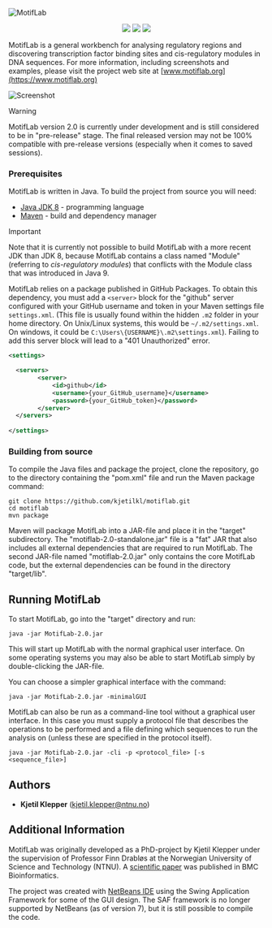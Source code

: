 ![MotifLab](https://www.motiflab.org/images/motiflab2_header.png)

<p align="center">
    <img src ="https://img.shields.io/badge/version-2.0-blueviolet.svg"/>
    <img src ="https://img.shields.io/badge/platform-windows|linux|macos-yellow.svg"/>
    <img src ="https://img.shields.io/badge/java-1.8-blue.svg" />
</p>

MotifLab is a general workbench for analysing regulatory regions and discovering transcription factor binding sites and cis-regulatory modules in DNA sequences.
For more information, including screenshots and examples, please visit the project web site at [www.motiflab.org](https://www.motiflab.org)

![Screenshot](https://www.motiflab.org/screenshots/motiflab_github_screenshot.png)


> [!WARNING]  
> MotifLab version 2.0 is currently under development and is still considered to be in "pre-release" stage.
> The final released version may not be 100% compatible with pre-release versions (especially when it comes to saved sessions).


### Prerequisites

MotifLab is written in Java. To build the project from source you will need:

* [Java JDK 8](https://www.java.com) - programming language
* [Maven](https://maven.apache.org/) - build and dependency manager

> [!IMPORTANT]  
> Note that it is currently not possible to build MotifLab with a more recent JDK than JDK 8, because MotifLab contains a class named "Module" (referring to _cis-regulatory modules_)
> that conflicts with the Module class that was introduced in Java 9.

MotifLab relies on a package published in GitHub Packages. To obtain this dependency, you must add a `<server>` block for the "github" server configured with your GitHub username and token in your Maven settings file `settings.xml`. (This file is usually found within the hidden `.m2` folder in your home directory. On Unix/Linux systems, this would be `~/.m2/settings.xml`. On windows, it could be `C:\Users\{USERNAME}\.m2\settings.xml`). Failing to add this server block will lead to a "401 Unauthorized" error.  
```xml
<settings>

  <servers>
        <server>
            <id>github</id>
            <username>{your_GitHub_username}</username>
            <password>{your_GitHub_token}</password>
        </server>
  </servers>
  
</settings>
```


### Building from source

To compile the Java files and package the project, clone the repository, go to the directory containing the "pom.xml" file and run the Maven package command:

```
git clone https://github.com/kjetilkl/motiflab.git
cd motiflab
mvn package
```

Maven will package MotifLab into a JAR-file and place it in the "target" subdirectory. The "motiflab-2.0-standalone.jar" file is a "fat" JAR that also includes all external dependencies
that are required to run MotifLab. The second JAR-file named "motiflab-2.0.jar" only contains the core MotifLab code, but the external dependencies can be found in the directory "target/lib". 


## Running MotifLab

To start MotifLab, go into the "target" directory and run:

```
java -jar MotifLab-2.0.jar
```

This will start up MotifLab with the normal graphical user interface. On some operating systems you may also be able to start MotifLab simply by double-clicking the JAR-file.

You can choose a simpler graphical interface with the command:

```
java -jar MotifLab-2.0.jar -minimalGUI
```

MotifLab can also be run as a command-line tool without a graphical user interface. 
In this case you must supply a protocol file that describes the operations to be performed and a file defining which sequences to run the analysis on (unless these are specified in the protocol itself).

```
java -jar MotifLab-2.0.jar -cli -p <protocol_file> [-s <sequence_file>]
```

## Authors

* **Kjetil Klepper** (kjetil.klepper@ntnu.no)


## Additional Information

MotifLab was originally developed as a PhD-project by Kjetil Klepper under the supervision of Professor Finn Drabløs at the Norwegian University of Science and Technology (NTNU). 
A [scientific paper](https://doi.org/10.1186/1471-2105-14-9) was published in BMC Bioinformatics.

The project was created with [NetBeans IDE](https://netbeans.org/) using the Swing Application Framework for some of the GUI design. 
The SAF framework is no longer supported by NetBeans (as of version 7), but it is still possible to compile the code.


